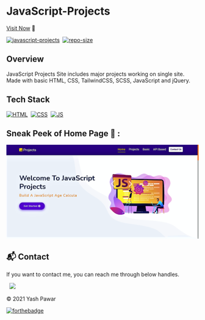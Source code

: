 # JavaScript-Projects

[Visit Now]([https://neuyash.github.io/JavaScript-Projects/](https://neuyash.github.io/Javascript-Projects/)) 🚀

[![javascript-projects](https://img.shields.io/website-up-down-green-red/http/shields.io.svg?color=blue)](https://neuyash.github.io/JavaScript-Projects/)&nbsp;
[![repo-size](https://img.shields.io/github/repo-size/NeuYash/Javascript-Projects)](https://github.com/NeuYash/Javascript-Projects)

## Overview

JavaScript Projects Site includes major projects working on single site.
Made with basic HTML, CSS, TailwindCSS, SCSS, JavaScript and jQuery.

## Tech Stack
[![HTML](https://img.shields.io/badge/html5%20-%23E34F26.svg?&style=for-the-badge&logo=html5&logoColor=white)](https://github.com/NeuYash/Javascript-Projects/search?l=html)&nbsp;
[![CSS](https://img.shields.io/badge/css3%20-%231572B6.svg?&style=for-the-badge&logo=css3&logoColor=white)](https://github.com/NeuYash/Javascript-Projects/search?l=css)&nbsp;
[![JS](https://img.shields.io/badge/javascript%20-%23323330.svg?&style=for-the-badge&logo=javascript&logoColor=%23F7DF1E)](https://github.com/NeuYash/Javascript-Projects/search?l=javascript)

## Sneak Peek of Home Page 🙈 :
![jsprothumb3](./landingPage.png)


<h2>📬 Contact</h2>

If you want to contact me, you can reach me through below handles.

&nbsp;&nbsp;<a href="https://www.linkedin.com/in/yashpawar642/"><img src="https://www.felberpr.com/wp-content/uploads/linkedin-logo.png" width="30"></img></a>

© 2021 Yash Pawar


[![forthebadge](https://forthebadge.com/images/badges/built-with-love.svg)](https://forthebadge.com)
